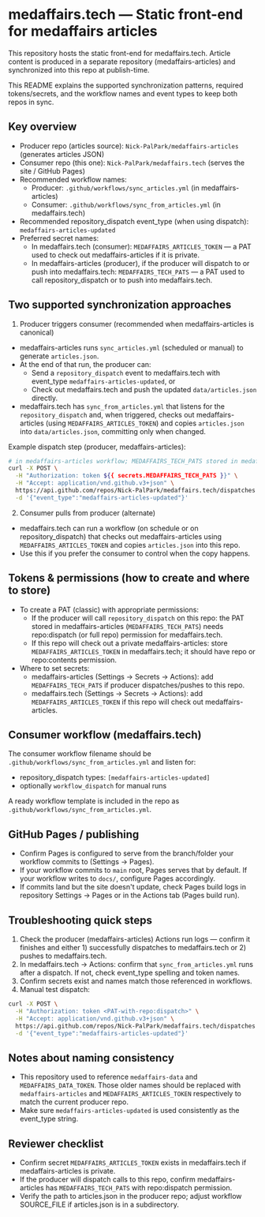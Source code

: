 # medaffairs.tech — Static front-end for medaffairs articles

This repository hosts the static front-end for medaffairs.tech. Article content is produced in a separate repository (medaffairs-articles) and synchronized into this repo at publish-time.

This README explains the supported synchronization patterns, required tokens/secrets, and the workflow names and event types to keep both repos in sync.

## Key overview

- Producer repo (articles source): `Nick-PalPark/medaffairs-articles` (generates articles JSON)
- Consumer repo (this one): `Nick-PalPark/medaffairs.tech` (serves the site / GitHub Pages)
- Recommended workflow names:
  - Producer: `.github/workflows/sync_articles.yml` (in medaffairs-articles)
  - Consumer: `.github/workflows/sync_from_articles.yml` (in medaffairs.tech)
- Recommended repository_dispatch event_type (when using dispatch): `medaffairs-articles-updated`
- Preferred secret names:
  - In medaffairs.tech (consumer): `MEDAFFAIRS_ARTICLES_TOKEN` — a PAT used to check out medaffairs-articles if it is private.
  - In medaffairs-articles (producer), if the producer will dispatch to or push into medaffairs.tech: `MEDAFFAIRS_TECH_PATS` — a PAT used to call repository_dispatch or to push into medaffairs.tech.

## Two supported synchronization approaches

1) Producer triggers consumer (recommended when medaffairs-articles is canonical)
- medaffairs-articles runs `sync_articles.yml` (scheduled or manual) to generate `articles.json`.
- At the end of that run, the producer can:
  - Send a `repository_dispatch` event to medaffairs.tech with event_type `medaffairs-articles-updated`, or
  - Check out medaffairs.tech and push the updated `data/articles.json` directly.
- medaffairs.tech has `sync_from_articles.yml` that listens for the `repository_dispatch` and, when triggered, checks out medaffairs-articles (using `MEDAFFAIRS_ARTICLES_TOKEN`) and copies `articles.json` into `data/articles.json`, committing only when changed.

Example dispatch step (producer, medaffairs-articles):
```bash
# in medaffairs-articles workflow; MEDAFFAIRS_TECH_PATS stored in medaffairs-articles secrets
curl -X POST \
  -H "Authorization: token ${{ secrets.MEDAFFAIRS_TECH_PATS }}" \
  -H "Accept: application/vnd.github.v3+json" \
  https://api.github.com/repos/Nick-PalPark/medaffairs.tech/dispatches \
  -d '{"event_type":"medaffairs-articles-updated"}'
```

2) Consumer pulls from producer (alternate)
- medaffairs.tech can run a workflow (on schedule or on repository_dispatch) that checks out medaffairs-articles using `MEDAFFAIRS_ARTICLES_TOKEN` and copies `articles.json` into this repo.
- Use this if you prefer the consumer to control when the copy happens.

## Tokens & permissions (how to create and where to store)

- To create a PAT (classic) with appropriate permissions:
  - If the producer will call `repository_dispatch` on this repo: the PAT stored in medaffairs-articles (`MEDAFFAIRS_TECH_PATS`) needs repo:dispatch (or full repo) permission for medaffairs.tech.
  - If this repo will check out a private medaffairs-articles: store `MEDAFFAIRS_ARTICLES_TOKEN` in medaffairs.tech; it should have repo or repo:contents permission.
- Where to set secrets:
  - medaffairs-articles (Settings → Secrets → Actions): add `MEDAFFAIRS_TECH_PATS` if producer dispatches/pushes to this repo.
  - medaffairs.tech (Settings → Secrets → Actions): add `MEDAFFAIRS_ARTICLES_TOKEN` if this repo will check out medaffairs-articles.

## Consumer workflow (medaffairs.tech)

The consumer workflow filename should be `.github/workflows/sync_from_articles.yml` and listen for:

- repository_dispatch types: `[medaffairs-articles-updated]`
- optionally `workflow_dispatch` for manual runs

A ready workflow template is included in the repo as `.github/workflows/sync_from_articles.yml`.

## GitHub Pages / publishing

- Confirm Pages is configured to serve from the branch/folder your workflow commits to (Settings → Pages).
- If your workflow commits to `main` root, Pages serves that by default. If your workflow writes to `docs/`, configure Pages accordingly.
- If commits land but the site doesn't update, check Pages build logs in repository Settings → Pages or in the Actions tab (Pages build run).

## Troubleshooting quick steps

1. Check the producer (medaffairs-articles) Actions run logs — confirm it finishes and either 1) successfully dispatches to medaffairs.tech or 2) pushes to medaffairs.tech.
2. In medaffairs.tech → Actions: confirm that `sync_from_articles.yml` runs after a dispatch. If not, check event_type spelling and token names.
3. Confirm secrets exist and names match those referenced in workflows.
4. Manual test dispatch:
```bash
curl -X POST \
  -H "Authorization: token <PAT-with-repo:dispatch>" \
  -H "Accept: application/vnd.github.v3+json" \
  https://api.github.com/repos/Nick-PalPark/medaffairs.tech/dispatches \
  -d '{"event_type":"medaffairs-articles-updated"}'
```

## Notes about naming consistency

- This repository used to reference `medaffairs-data` and `MEDAFFAIRS_DATA_TOKEN`. Those older names should be replaced with `medaffairs-articles` and `MEDAFFAIRS_ARTICLES_TOKEN` respectively to match the current producer repo.
- Make sure `medaffairs-articles-updated` is used consistently as the event_type string.

## Reviewer checklist

- Confirm secret `MEDAFFAIRS_ARTICLES_TOKEN` exists in medaffairs.tech if medaffairs-articles is private.
- If the producer will dispatch calls to this repo, confirm medaffairs-articles has `MEDAFFAIRS_TECH_PATS` with repo:dispatch permission.
- Verify the path to articles.json in the producer repo; adjust workflow SOURCE_FILE if articles.json is in a subdirectory.
